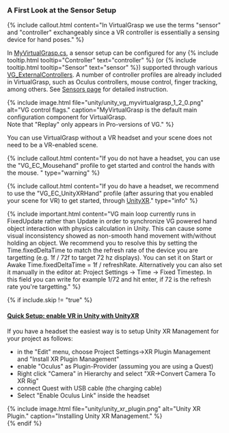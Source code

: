 ### A First Look at the Sensor Setup

{% include callout.html content="In VirtualGrasp we use the terms \"sensor\" and \"controller\" exchangeably since a VR controller is essentially a sensing device for hand poses." %}

In [MyVirtualGrasp.cs](unity_component_myvirtualgrasp.1.2.0.html), a sensor setup can be configured for any {% include tooltip.html tooltip="Controller" text="controller" %} (or {% include tooltip.html tooltip="Sensor" text="sensor" %}) supported through various [VG_ExternalControllers](unity_component_vgexternalcontrollermanager.1.2.0.html). A number of controller profiles are already included in VirtualGrasp, such as Oculus controllers, mouse control, finger tracking, among others. See [Sensors page](unity_component_myvirtualgrasp.1.2.0.html#sensors) for detailed instruction.

{% include image.html file="unity/unity_vg_myvirtualgrasp_1_2_0.png" alt="VG control flags." caption="MyVirtualGrasp is the default main configuration component for VirtualGrasp.<br>Note that \"Replay\" only appears in Pro-versions of VG." %}

You can use VirtualGrasp without a VR headset and your scene does not need to be a VR-enabled scene. 

{% include callout.html content="If you do not have a headset, you can use the \"VG_EC_Mousehand\" profile to get started and control the hands with the mouse. " type="warning" %}

{% include callout.html content="If you do have a headset, we recommend to use the \"VG_EC_UnityXRHand\" profile (after assuring that you enabled your scene for VR) to get started, through [UnityXR](https://docs.unity3d.com/Manual/XR.html)." type="info" %}

{% include important.html content="VG main loop currently runs in FixedUpdate rather than Update in order to synchronize VG powered hand object interaction with physics calculation in Unity. This can cause some visual inconsistency showed as non-smooth hand movement with/without holding an object. 
We recommend you to resolve this by setting the Time.fixedDeltaTime to match the refresh rate of the device you are targetting (e.g. 1f / 72f to target 72 hz displays). 
You can set it on Start or Awake Time.fixedDeltaTime = 1f / refreshRate. 
Alternatively you can also set it manually in the editor at: Project Settings -> Time -> Fixed Timestep. In this field you can write for example 1/72 and hit enter, if 72 is the refresh rate you're targetting." %}

<!--See [AutoSetup & Sensors](unity_component_myvirtualgrasp.1.2.0.html#autosetup--sensors) to learn more details about sensor setup.-->

{% if include.skip != "true" %}
<div class="panel-group" id="accordion1">
    <div class="panel panel-default">
        <div class="panel-heading">
            <h4 class="panel-title">
                <a class="noCrossRef accordion-toggle" data-toggle="collapse" data-parent="#accordion1" href="#collapseOne1">Quick Setup: enable VR in Unity with UnityXR</a>
            </h4>
        </div>
        <div id="collapseOne1" class="panel-collapse collapse noCrossRef">
            <div class="panel-body">
                If you have a headset the easiest way is to setup Unity XR Management for your project as follows:
                <ul>
                <li> in the "Edit" menu, choose Project Settings→XR Plugin Management and "Install XR Plugin Management"</li>
                <li> enable "Oculus" as Plugin-Provider (assuming you are using a Quest)</li>
                <li> Right click "Camera" in Hierarchy and select "XR→Convert Camera To XR Rig"</li>
                <li> connect Quest with USB cable (the charging cable)</li>
                <li> Select "Enable Oculus Link" inside the headset</li>
                </ul>
                {% include image.html file="unity/unity_xr_plugin.png" alt="Unity XR Plugin." caption="Installing Unity XR Management." %}
            </div>
        </div>
    </div>
</div>
{% endif %}
